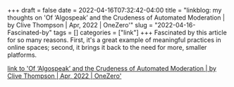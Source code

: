 +++draft = falsedate = 2022-04-16T07:32:42-04:00title = "linkblog: my thoughts on 'Of ‘Algospeak’ and the Crudeness of Automated Moderation | by Clive Thompson | Apr, 2022 | OneZero'"slug = "2022-04-16-Fascinated-by"tags = []categories = ["link"]+++Fascinated by this article for so many reasons. First, it's a great example of meaningful practices in online spaces; second, it brings it back to the need for more, smaller platforms. [link to 'Of ‘Algospeak’ and the Crudeness of Automated Moderation | by Clive Thompson | Apr, 2022 | OneZero'](https://onezero.medium.com/of-algospeak-and-the-crudeness-of-automated-moderation-dccfb3ee7d0a)